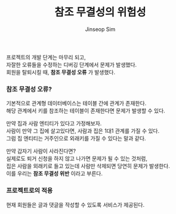 ﻿---
layout: post
title: "참조 무결성의 위험성"
categories: ToyProject
tags: [develop]
author:
  - Jinseop Sim
---
프로젝트의 개발 단계는 마무리 되고,  
자잘한 오류들을 수정하는 디버깅 단계에서 문제가 발생했다.  
회원을 탈퇴시킬 때, __참조 무결성 오류__ 가 발생했다.  

### 참조 무결성 오류?
기본적으로 관계형 데이터베이스는 테이블 간에 관계가 존재한다.  
해당 관계에서 키를 참조하는 테이블이 존재한다면 문제가 발생할 수 있다.  

만약 집과 사람 엔티티가 있다고 가정해보자.  
사람이 만약 그 집에 살고있다면, 사람과 집은 1대1 관계를 가질 수 있다.  
그럼 집 엔티티는 거주인으로 외래키를 가질 수 있다는 말과 같다.  

만약 갑자기 사람이 사라진다면?  
실제로도 퇴거 신청을 하지 않고 나가면 문제가 될 수 있는 것처럼,  
집은 사람을 외래키로 들고 있는데 사람만 삭제되면 당연히 문제가 발생한다.  
이를 우리는 __참조 무결성 위반__ 이라고 부른다.  

### 프로젝트로의 적용
현재 회원들은 글과 댓글을 작성할 수 있도록 서비스가 제공된다.  
